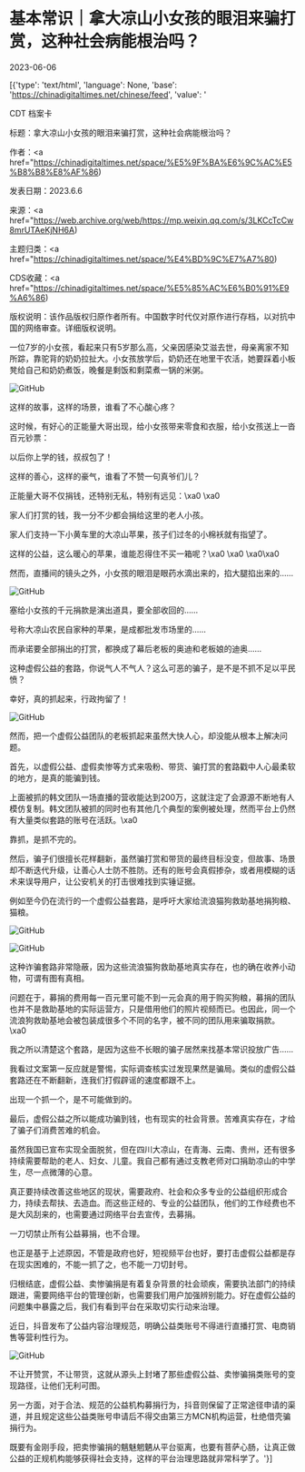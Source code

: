 # 基本常识｜拿大凉山小女孩的眼泪来骗打赏，这种社会病能根治吗？

2023-06-06

[{'type': 'text/html', 'language': None, 'base': 'https://chinadigitaltimes.net/chinese/feed', 'value': '

CDT 档案卡

标题：拿大凉山小女孩的眼泪来骗打赏，这种社会病能根治吗？

作者：<a href="https://chinadigitaltimes.net/space/%E5%9F%BA%E6%9C%AC%E5%B8%B8%E8%AF%86)

发表日期：2023.6.6

来源：<a href="https://web.archive.org/web/https://mp.weixin.qq.com/s/3LKCcTcCw8mrUTAeKjNH6A)

主题归类：<a href="https://chinadigitaltimes.net/space/%E4%BD%9C%E7%A7%80)

CDS收藏：<a href="https://chinadigitaltimes.net/space/%E5%85%AC%E6%B0%91%E9%A6%86)

版权说明：该作品版权归原作者所有。中国数字时代仅对原作进行存档，以对抗中国的网络审查。详细版权说明。





一位7岁的小女孩，看起来只有5岁那么高，父亲因感染艾滋去世，母亲离家不知所踪，靠驼背的奶奶拉扯大。小女孩放学后，奶奶还在地里干农活，她要踩着小板凳给自己和奶奶煮饭，晚餐是剩饭和剩菜煮一锅的米粥。

![GitHub](https://chinadigitaltimes.net/chinese/files/2023/06/post-696891-647f382789d46.png)

这样的故事，这样的场景，谁看了不心酸心疼？

这时候，有好心的正能量大哥出现，给小女孩带来零食和衣服，给小女孩送上一沓百元钞票：



以后你上学的钱，叔叔包了！



这样的善心，这样的豪气，谁看了不赞一句真爷们儿？

正能量大哥不仅捐钱，还特别无私，特别有远见：\xa0 \xa0



家人们打赏的钱，我一分不少都会捐给这里的老人小孩。

家人们支持一下小黄车里的大凉山苹果，孩子们过冬的小棉袄就有指望了。



这样的公益，这么暖心的苹果，谁能忍得住不买一箱呢？\xa0 \xa0 \xa0\xa0

然而，直播间的镜头之外，小女孩的眼泪是眼药水滴出来的，掐大腿掐出来的……

![GitHub](https://chinadigitaltimes.net/chinese/files/2023/06/post-696891-647f38294438a.png)

塞给小女孩的千元捐款是演出道具，要全部收回的……

号称大凉山农民自家种的苹果，是成都批发市场里的……

而承诺要全部捐出的打赏，都换成了幕后老板的奥迪和老板娘的迪奥……

这种虚假公益的套路，你说气人不气人？这么可恶的骗子，是不是不抓不足以平民愤？

幸好，真的抓起来，行政拘留了！

![GitHub](https://chinadigitaltimes.net/chinese/files/2023/06/post-696891-647f382aa28d9.png)

然而，把一个虚假公益团队的老板抓起来虽然大快人心，却没能从根本上解决问题。

首先，以虚假公益、虚假卖惨等方式来吸粉、带货、骗打赏的套路戳中人心最柔软的地方，是真的能骗到钱。

上面被抓的韩文团队一场直播的营收能达到200万，这就注定了会源源不断地有人模仿复制。韩文团队被抓的同时也有其他几个典型的案例被处理，然而平台上仍然有大量类似套路的账号在活跃。\xa0

靠抓，是抓不完的。

然后，骗子们很擅长花样翻新，虽然骗打赏和带货的最终目标没变，但故事、场景却不断迭代升级，让善心人士防不胜防。还有的账号会真假掺杂，或者用模糊的话术来误导用户，让公安机关的打击很难找到实锤证据。

例如至今仍在流行的一个虚假公益套路，是呼吁大家给流浪猫狗救助基地捐狗粮、猫粮。

![GitHub](https://chinadigitaltimes.net/chinese/files/2023/06/post-696891-647f382be423c.png)

![GitHub](https://chinadigitaltimes.net/chinese/files/2023/06/post-696891-647f382e67af1.png)

这种诈骗套路非常隐蔽，因为这些流浪猫狗救助基地真实存在，也的确在收养小动物，可谓有图有真相。

问题在于，募捐的费用每一百元里可能不到一元会真的用于购买狗粮，募捐的团队也并不是救助基地的实际运营方，只是借用他们的照片视频而已。也因此，同一个流浪狗救助基地会被包装成很多个不同的名字，被不同的团队用来骗取捐款。\xa0

我之所以清楚这个套路，是因为这些不长眼的骗子居然来找基本常识投放广告……

我看过文案第一反应就是警惕，实际调查核实过发现果然是骗局。类似的虚假公益套路还在不断翻新，连我们打假辟谣的速度都跟不上。

出现一个抓一个，是不可能做到的。

最后，虚假公益之所以能成功骗到钱，也有现实的社会背景。苦难真实存在，才给了骗子们消费苦难的机会。

虽然我国已宣布实现全面脱贫，但在四川大凉山，在青海、云南、贵州，还有很多持续需要帮助的老人、妇女、儿童。我自己都有通过支教老师对口捐助凉山的中学生，尽一点微薄的心意。

真正要持续改善这些地区的现状，需要政府、社会和众多专业的公益组织形成合力，持续去帮扶、去造血。而这些正经的、专业的公益团队，他们的工作经费也不是大风刮来的，也需要通过网络平台去宣传，去募捐。

一刀切禁止所有公益募捐，也不合理。

也正是基于上述原因，不管是政府也好，短视频平台也好，要打击虚假公益都是存在现实困难的，不能一抓了之，也不能一刀切封号。

归根结底，虚假公益、卖惨骗捐是有着复杂背景的社会顽疾，需要执法部门的持续跟进，需要网络平台的管理创新，也需要我们用户加强辨别能力。好在虚假公益的问题集中暴露之后，我们有看到平台在采取切实行动来治理。

近日，抖音发布了公益内容治理规范，明确公益类账号不得进行直播打赏、电商销售等营利性行为。

![GitHub](https://chinadigitaltimes.net/chinese/files/2023/06/post-696891-647f383080e7c.)

不让开赞赏，不让带货，这就从源头上封堵了那些虚假公益、卖惨骗捐类账号的变现路径，让他们无利可图。

另一方面，对于合法、规范的公益机构募捐行为，抖音则保留了正常途径申请的渠道，并且规定这些公益类账号申请后不得交由第三方MCN机构运营，杜绝借壳骗捐行为。

既要有金刚手段，把卖惨骗捐的魑魅魍魉从平台驱离，也要有菩萨心肠，让真正做公益的正规机构能够获得社会支持，这样的平台治理思路就非常科学了。'}]